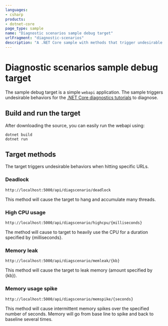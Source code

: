 ```yaml
---
languages:
- csharp
products:
- dotnet-core
page_type: sample
name: "Diagnostic scenarios sample debug target"
urlFragment: "diagnostic-scenarios"
description: "A .NET Core sample with methods that trigger undesirable behaviors to diagnose."
---
```

# Diagnostic scenarios sample debug target

The sample debug target is a simple `webapi` application. The sample triggers undesirable behaviors for the [.NET Core diagnostics tutorials](https://docs.microsoft.com/dotnet/core/diagnostics/index#net-core-diagnostics-tutorials) to diagnose.

## Build and run the target

After downloading the source, you can easily run the webapi using:

```dotnetcli
dotnet build
dotnet run
```

## Target methods

The target triggers undesirable behaviors when hitting specific URLs.

### Deadlock

`http://localhost:5000/api/diagscenario/deadlock`

This method will cause the target to hang and accumulate many threads.

### High CPU usage

`http://localhost:5000/api/diagscenario/highcpu/{milliseconds}`

The method will cause to target to heavily use the CPU for a duration specified by {milliseconds}.

### Memory leak

`http://localhost:5000/api/diagscenario/memleak/{kb}`

This method will cause the target to leak memory (amount specified by {kb}).

### Memory usage spike

`http://localhost:5000/api/diagscenario/memspike/{seconds}`

This method will cause intermittent memory spikes over the specified number of seconds. Memory will go from base line to spike and back to baseline several times.
